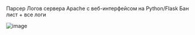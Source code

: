 Парсер Логов сервера Apache с веб-интерфейсом на Python/Flask
Бан лист + все логи


![image](https://github.com/Korotaevam/apache_log/assets/112647912/93117673-cdfa-4608-8802-74cabacdd0ae)
